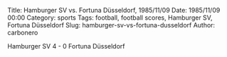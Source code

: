 Title: Hamburger SV vs. Fortuna Düsseldorf, 1985/11/09
Date: 1985/11/09 00:00
Category: sports
Tags: football, football scores, Hamburger SV, Fortuna Düsseldorf
Slug: hamburger-sv-vs-fortuna-dusseldorf
Author: carbonero


Hamburger SV 4 - 0 Fortuna Düsseldorf
